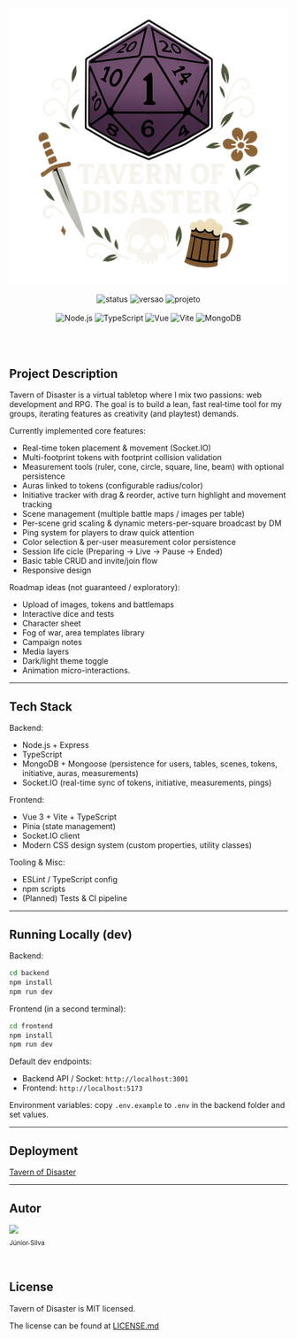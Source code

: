 <div align="center">
  <img align="center" alt="Tavern of Disaster Logo" height="500" width="500" src="./frontend/public/logotof.png" />
</div>

<div align="center" style="display: inline_block"><br>
  <img align="center" alt="status" src="http://img.shields.io/static/v1?label=STATUS&message=DEVELOPING&color=yellow&style=for-the-badge">
  <img align="center" alt="versao" src="http://img.shields.io/static/v1?label=VERSION&message=0.5&color=blue&style=for-the-badge">
  <img align="center" alt="projeto" src="http://img.shields.io/static/v1?label=PROJECT&message=PERSONAL&color=purple&style=for-the-badge">
  <br/>
  <br>
  <!-- Technology badges -->
  <img alt="Node.js" src="https://img.shields.io/badge/Node.js-393?logo=nodedotjs&logoColor=white&style=for-the-badge" />
  <img alt="TypeScript" src="https://img.shields.io/badge/TypeScript-3178C6?logo=typescript&logoColor=white&style=for-the-badge" />
  <img alt="Vue" src="https://img.shields.io/badge/Vue.js-35495E?logo=vuedotjs&logoColor=4FC08D&style=for-the-badge" />
  <img alt="Vite" src="https://img.shields.io/badge/Vite-646CFF?logo=vite&logoColor=FFD62E&style=for-the-badge" />
  <img alt="MongoDB" src="https://img.shields.io/badge/MongoDB-4EA94B?logo=mongodb&logoColor=white&style=for-the-badge" />
</div><br><br><br>

## Project Description

Tavern of Disaster is a virtual tabletop where I mix two passions: web development and RPG. The goal is to build a lean, fast real‑time tool for my groups, iterating features as creativity (and playtest) demands.

Currently implemented core features:

* Real-time token placement & movement (Socket.IO)
* Multi-footprint tokens with footprint collision validation
* Measurement tools (ruler, cone, circle, square, line, beam) with optional persistence
* Auras linked to tokens (configurable radius/color)
* Initiative tracker with drag & reorder, active turn highlight and movement tracking
* Scene management (multiple battle maps / images per table)
* Per-scene grid scaling & dynamic meters-per-square broadcast by DM
* Ping system for players to draw quick attention
* Color selection & per-user measurement color persistence
* Session life cicle (Preparing → Live → Pause → Ended)
* Basic table CRUD and invite/join flow
* Responsive design

Roadmap ideas (not guaranteed / exploratory): 

* Upload of images, tokens and battlemaps
* Interactive dice and tests
* Character sheet
* Fog of war, area templates library
* Campaign notes
* Media layers
* Dark/light theme toggle
* Animation micro-interactions.

---

## Tech Stack

Backend:
* Node.js + Express
* TypeScript
* MongoDB + Mongoose (persistence for users, tables, scenes, tokens, initiative, auras, measurements)
* Socket.IO (real-time sync of tokens, initiative, measurements, pings)

Frontend:
* Vue 3 + Vite + TypeScript
* Pinia (state management)
* Socket.IO client
* Modern CSS design system (custom properties, utility classes)

Tooling & Misc:
* ESLint / TypeScript config
* npm scripts
* (Planned) Tests & CI pipeline

---

## Running Locally (dev)

Backend:
```bash
cd backend
npm install
npm run dev
```

Frontend (in a second terminal):
```bash
cd frontend
npm install
npm run dev
```

Default dev endpoints:
* Backend API / Socket: `http://localhost:3001`
* Frontend: `http://localhost:5173`

Environment variables: copy `.env.example` to `.env` in the backend folder and set values.

---

## Deployment

[Tavern of Disaster](https://tavernofdisaster.vercel.app/)

---

## Autor
[<img src="https://avatars.githubusercontent.com/jrchakalo?v=4" width=115><br><sub>Júnior Silva</sub>](https://github.com/jrchakalo)

<br>

<div>
  <h2> License </h2>
  <p3>Tavern of Disaster is MIT licensed.</p3>
</div>

The license can be found at [LICENSE.md](https://github.com/jrchakalo/Tavern-of-Disaster/blob/main/LICENSE)
